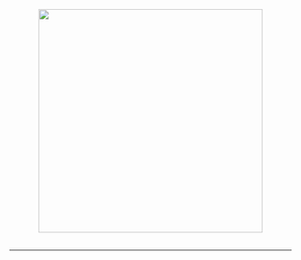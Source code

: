 
<div align=center><img src="https://user-images.githubusercontent.com/76960878/221654516-863b8e69-59ad-4eaa-b056-a1c485feec7b.png" width="400"></div>
<br>

-------------------------------------------------------------------------------------

<br>
<div align=center>
